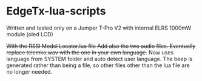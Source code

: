 # EdgeTx-lua-scripts
Written and tested only on a Jumper T-Pro V2 with internal ELRS 1000mW module (oled LCD)

~~With the RSSI Model Locator.lua file Add also the two audio files. Eventually replace telemko.wav with the one in your own language.~~ 
Now uses language from SYSTEM folder and auto detect user language. The beep is generated rather than being a file, so other files other than the lua file are no longer needed.
